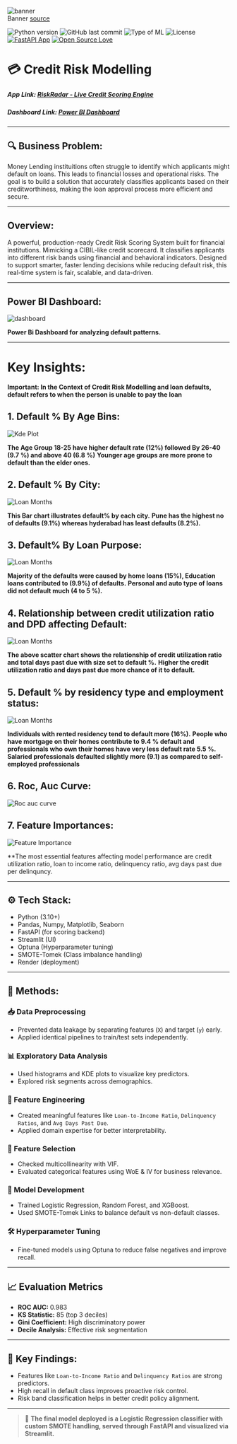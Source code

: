 ![banner](assets/banner.png)  
Banner [source](https://banner.godori.dev/)

![Python version](https://img.shields.io/badge/Python%20version-3.10%2B-lightgrey)
![GitHub last commit](https://img.shields.io/github/last-commit/adin11/ML-Project-Credit-Risk-Modelling)
![Type of ML](https://img.shields.io/badge/Type%20of%20ML-Classification-blue)
![License](https://img.shields.io/badge/License-MIT-green)
[![FastAPI App](https://img.shields.io/badge/Deployed%20with-FastAPI-red)]()
[![Open Source Love](https://badges.frapsoft.com/os/v1/open-source.svg?v=103)](https://github.com/ellerbrock/open-source-badges/)

# 💳 Credit Risk Modelling

##### App Link: [RiskRadar - Live Credit Scoring Engine](https://riskradar.onrender.com)
##### Dashboard Link: [Power BI Dashboard](https://app.powerbi.onrender.com)


---

## 🔍 Business Problem:
Money Lending instituitions often struggle to identify which applicants might default on loans. This leads to financial losses and operational risks. The goal is to build a solution that accurately classifies applicants based on their creditworthiness, making the loan approval process more efficient and secure.

---

## Overview:
A powerful, production-ready Credit Risk Scoring System built for financial institutions. Mimicking a CIBIL-like credit scorecard. It classifies applicants into different risk bands using financial and behavioral indicators. Designed to support smarter, faster lending decisions while reducing default risk, this real-time system is fair, scalable, and data-driven.

---

## Power BI Dashboard:
![dashboard](assets/dashboard.png)

**Power Bi Dashboard for analyzing default patterns.**

---

# Key Insights:
**Important: In the Context of Credit Risk Modelling and loan defaults, default refers to when the person is unable to pay the loan**

## 1. Default % By Age Bins:
![Kde Plot](assets/age.png)

**The Age Group 18-25 have higher default rate (12%) followed By 26-40 (9.7 %) and above 40 (6.8 %)**
**Younger age groups are more prone to default than the elder ones.**

## 2. Default % By City:
![Loan Months](assets/city.png)


**This Bar chart illustrates default% by each city.**
**Pune has the highest no of defaults (9.1%) whereas hyderabad has least defaults (8.2%).**


## 3. Default% By Loan Purpose:
![Loan Months](assets/loan_purpose.png)


**Majority of the defaults were caused by home loans (15%), Education loans contributed to (9.9%) of defaults.**
**Personal and auto type of loans did not default much (4 to 5 %).**


## 4. Relationship between credit utilization ratio and DPD affecting Default:
![Loan Months](assets/credit_util.png)


**The above scatter chart shows the relationship of credit utilization ratio and total days past due with size set to default %.**
**Higher the credit utilization ratio and days past due more chance of it to default.**

## 5. Default % by residency type and employment status:
![Loan Months](assets/residency.png)


**Individuals with rented residency tend to default more (16%).**
**People who have mortgage on their homes contribute to 9.4 % default and professionals who own their homes have very less default rate 5.5 %.**
**Salaried professionals defaulted slightly more (9.1) as compared to self-employed professionals**

## 6. Roc, Auc Curve:
![Roc auc curve](assets/roc.png)

## 7. Feature Importances:
![Feature Importance](assets/fc.png)

**The most essential features affecting model performance are credit utilization ratio, loan to income ratio, delinquency ratio, avg days past due per delinquncy.

--- 

## ⚙️ Tech Stack:
- Python (3.10+)
- Pandas, Numpy, Matplotlib, Seaborn
- FastAPI (for scoring backend)
- Streamlit (UI)
- Optuna (Hyperparameter tuning)
- SMOTE-Tomek (Class imbalance handling)
- Render (deployment)

---

## 🧪 Methods:

### 📥 Data Preprocessing
- Prevented data leakage by separating features (`X`) and target (`y`) early.
- Applied identical pipelines to train/test sets independently.

### 📊 Exploratory Data Analysis
- Used histograms and KDE plots to visualize key predictors.
- Explored risk segments across demographics.

### 🧠 Feature Engineering
- Created meaningful features like `Loan-to-Income Ratio`, `Delinquency Ratios`, and `Avg Days Past Due`.
- Applied domain expertise for better interpretability.

### 🧮 Feature Selection
- Checked multicollinearity with VIF.
- Evaluated categorical features using WoE & IV for business relevance.

### 🤖 Model Development
- Trained Logistic Regression, Random Forest, and XGBoost.
- Used SMOTE-Tomek Links to balance default vs non-default classes.

### 🛠️ Hyperparameter Tuning
- Fine-tuned models using Optuna to reduce false negatives and improve recall.

---

## 📈 Evaluation Metrics
- **ROC AUC:** 0.983  
- **KS Statistic:** 85 (top 3 deciles)  
- **Gini Coefficient:** High discriminatory power  
- **Decile Analysis:** Effective risk segmentation

---

## 📌 Key Findings:
- Features like `Loan-to-Income Ratio` and `Delinquency Ratios` are strong predictors.
- High recall in default class improves proactive risk control.
- Risk band classification helps in better credit policy alignment.

---

> 🚀 **The final model deployed is a Logistic Regression classifier with custom SMOTE handling, served through FastAPI and visualized via Streamlit.**
